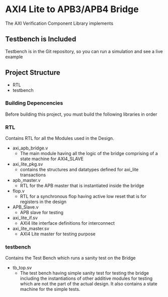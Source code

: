 # AXI4 Lite to APB3/APB4 Bridge
The AXI Verification Component Library implements

## Testbench is Included 
Testbench is in the Git repository, so you can 
run a simulation and see a live example 

## Project Structure
   * RTL
   * testbench 
	
### Building Depencencies
Before building this project, you must build the following libraries in order

### RTL
Contains RTL for all the Modules used in the Design.

   * axi_apb_bridge.v
      * The main module having all the logic of the bridge comprising of a state machine for AXI4_SLAVE
   * axi_lite_pkg.sv
      * contains the structures and datatypes defined for axi_lite transactions
   * apb_master.v
      * RTL for the APB master that is instantiated inside the bridge
   * flop.v
      * RTL for a synchronous flop having active low reset that is for registers in the design 
   * APB_Slave.v
      * APB slave for testing
   * axi_lite_if.sv
      * AXI4 lite interface definitions for interconnect
   * axi_lite_master.sv
      * AXI4 Lite master for testing purpose

### testbench
Contains the Test Bench which runs a sanity test on the Bridge 

   * tb_top.sv
      * The test bench having simple sanity test for testing the bridge including the instantiations of other additive modules for testing
	which are not the part of the actual design. It also contains a state machine for the simple tests.
   
